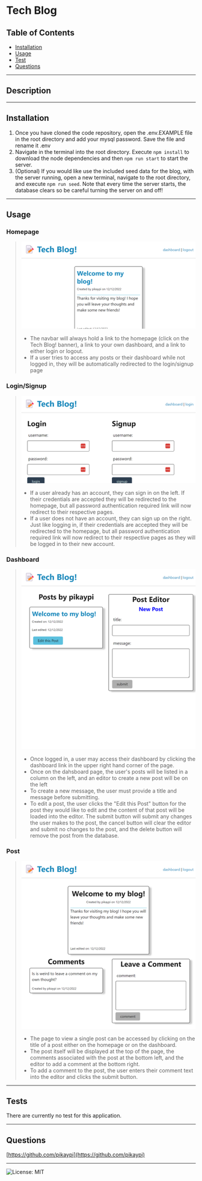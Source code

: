 # Tech Blog

## Table of Contents

- [Installation](#installation)
- [Usage](#usage)
- [Test](#tests)
- [Questions](#questions)

---
## Description

---
## Installation
1. Once you have cloned the code repository, open the .env.EXAMPLE file in the root directory and add your mysql password. Save the file and rename it .env
2. Navigate in the terminal into the root directory. Execute ```npm install``` to download the node dependencies and then ```npm run start``` to start the server.
3. (Optional)  If you would like use the included seed data for the blog, with the server running, open a new terminal, navigate to the root directory, and execute ```npm run seed```. Note that every time the server starts, the database clears so be careful turning the server on and off!

---
## Usage

### Homepage
>![A screenshot of the tech blog homepage](./utils/images/homepage-screenshot.png)
> - The navbar will always hold a link to the homepage (click on the Tech Blog! banner), a link to your own dashboard, and a link to either login or logout.
> - If a user tries to access any posts or their dashboard while not logged in, they will be automatically redirected to the login/signup page
### Login/Signup
>![A screenshot of the login/signup page](./utils/images/login-screenshot.png)
> - If a user already has an account, they can sign in on the left. If their credentials are accepted they will be redirected to the homepage, but all password authentication required link will now redirect to their respective pages.
> - If a user does not have an account, they can sign up on the right. Just like logging in, if their credentials are accepted they will be redirected to the homepage, but all password authentication required link will now redirect to their respective pages as they will be logged in to their new account.

### Dashboard
>![A screenshot of the dashboard page](./utils/images/dashboard-screenshot.png)
> - Once logged in, a user may access their dashboard by clicking the dashboard link in the upper right hand corner of the page.
> - Once on the dahsboard page, the user's posts will be listed in a column on the left, and an editor to create a new post will be on the left
> - To create a new message, the user must provide a title and message before submitting.
> - To edit a post, the user clicks the "Edit this Post" button for the post they would like to edit and the content of that post will be loaded into the editor. The submit button will submit any changes the user makes to the post, the cancel button will clear the editor and submit no changes to the post, and the delete button will remove the post from the database.

### Post
>![A screenshot of the page holding a single post](./utils/images/post-screenshot.png)
> - The page to view a single post can be accessed by clicking on the title of a post either on the homepage or on the dashboard.
> - The post itself will be displayed at the top of the page, the comments associated with the post at the bottom left, and the editor to add a comment at the bottom right.
> - To add a comment to the post, the user enters their comment text into the editor and clicks the submit button.

---
## Tests
There are currently no test for this application.

---
## Questions
[https://github.com/pikaypi](https://github.com/pikaypi)

---
![License: MIT](https://img.shields.io/badge/License-MIT-yellow.svg)
